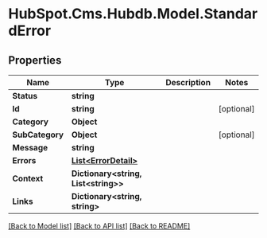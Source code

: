 # HubSpot.Cms.Hubdb.Model.StandardError

## Properties

Name | Type | Description | Notes
------------ | ------------- | ------------- | -------------
**Status** | **string** |  | 
**Id** | **string** |  | [optional] 
**Category** | **Object** |  | 
**SubCategory** | **Object** |  | [optional] 
**Message** | **string** |  | 
**Errors** | [**List&lt;ErrorDetail&gt;**](ErrorDetail.md) |  | 
**Context** | **Dictionary&lt;string, List&lt;string&gt;&gt;** |  | 
**Links** | **Dictionary&lt;string, string&gt;** |  | 

[[Back to Model list]](../README.md#documentation-for-models) [[Back to API list]](../README.md#documentation-for-api-endpoints) [[Back to README]](../README.md)

